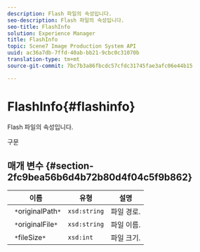```yaml
---
description: Flash 파일의 속성입니다.
seo-description: Flash 파일의 속성입니다.
seo-title: FlashInfo
solution: Experience Manager
title: FlashInfo
topic: Scene7 Image Production System API
uuid: ac36a7db-7ffd-40ab-bb21-9cbc0c31070b
translation-type: tm+mt
source-git-commit: 7bc7b3a86fbcdc57cfdc31745fae3afc06e44b15

---
```



# FlashInfo{#flashinfo}

Flash 파일의 속성입니다.

구문

## 매개 변수 {#section-2fc9bea56b6d4b72b80d4f04c5f9b862}

| 이름 | 유형 | 설명 |
|---|---|---|
| ` *`originalPath`*` | `xsd:string` | 파일 경로. |
| ` *`originalFile`*` | `xsd:string` | 파일 이름. |
| ` *`fileSize`*` | `xsd:int` | 파일 크기. |


